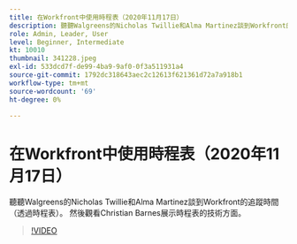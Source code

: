 ```yaml
---
title: 在Workfront中使用時程表（2020年11月17日）
description: 聽聽Walgreens的Nicholas Twillie和Alma Martinez談到Workfront的追蹤時間（透過時程表）。 接著觀看Christian Barnes為您呈現的畫面…… （說明應該介於60到160個字元之間）
role: Admin, Leader, User
level: Beginner, Intermediate
kt: 10010
thumbnail: 341228.jpeg
exl-id: 533dcd7f-de99-4ba9-9af0-0f3a511931a4
source-git-commit: 1792dc318643aec2c12613f621361d72a7a918b1
workflow-type: tm+mt
source-wordcount: '69'
ht-degree: 0%

---
```


# 在Workfront中使用時程表（2020年11月17日）

聽聽Walgreens的Nicholas Twillie和Alma Martinez談到Workfront的追蹤時間（透過時程表）。 然後觀看Christian Barnes展示時程表的技術方面。

>[!VIDEO](https://video.tv.adobe.com/v/341228/?quality=12&learn=on)
